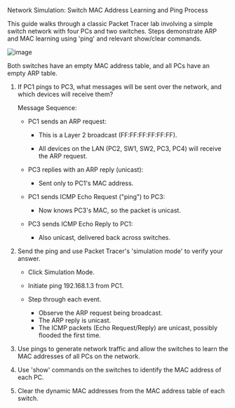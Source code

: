 Network Simulation: Switch MAC Address Learning and Ping Process

This guide walks through a classic Packet Tracer lab involving a simple switch network with four PCs and two switches. Steps demonstrate ARP and MAC learning using 'ping' and relevant show/clear commands.

![image](https://github.com/user-attachments/assets/f91764cf-d264-4791-8f99-b7d59d868705)

Both switches have an empty MAC address table, and all PCs have an empty ARP table.

1. If PC1 pings to PC3, what messages will be sent over the network, and which devices will receive them?

   Message Sequence:
   

   - PC1 sends an ARP request:

        - This is a Layer 2 broadcast (FF:FF:FF:FF:FF:FF).

        - All devices on the LAN (PC2, SW1, SW2, PC3, PC4) will receive the ARP request.

    - PC3 replies with an ARP reply (unicast):

        - Sent only to PC1's MAC address.

    - PC1 sends ICMP Echo Request ("ping") to PC3:

        - Now knows PC3's MAC, so the packet is unicast.

    - PC3 sends ICMP Echo Reply to PC1:

        - Also unicast, delivered back across switches.

  
3. Send the ping and use Packet Tracer's 'simulation mode' to verify your answer.
   
   - Click Simulation Mode.

   - Initiate ping 192.168.1.3 from PC1.

   - Step through each event.

       - Observe the ARP request being broadcast.
       - The ARP reply is unicast.
       - The ICMP packets (Echo Request/Reply) are unicast, possibly flooded the first time.



5. Use pings to generate network traffic and allow the switches to learn the MAC addresses 
   of all PCs on the network.

6. Use 'show' commands on the switches to identify the MAC address of each PC.

7. Clear the dynamic MAC addresses from the MAC address table of each switch.
